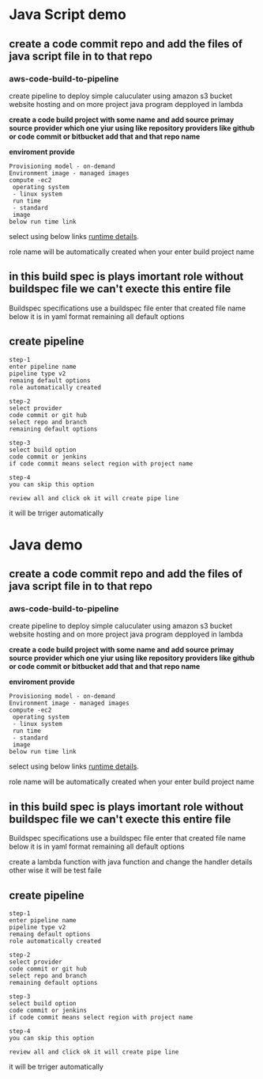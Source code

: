 # Java Script demo

## create a code commit repo and add the files of java script file in to that repo

### aws-code-build-to-pipeline
create pipeline to deploy simple caluculater using amazon s3 bucket website hosting and on more project java program depployed in lambda


**create a code build project with some name and add source primay source provider which one yiur using like repository providers like github or code commit or bitbucket add that and that repo name**

**enviroment provide**
```
Provisioning model - on-demand
Environment image - managed images
compute -ec2
 operating system
 - linux system
 run time
 - standard
 image
below run time link
```
 select using below links
[runtime details](https://docs.aws.amazon.com/codebuild/latest/userguide/build-spec-ref.html/).

role name will be automatically created when your enter build project name

## in this build spec is plays imortant role without buildspec file we can't execte this entire file

Buildspec specifications
use a buildspec file
enter that created file name below it is in yaml format  remaining all default options

## create pipeline
```
step-1
enter pipeline name
pipeline type v2
remaing default options
role automatically created

step-2
select provider
code commit or git hub
select repo and branch
remaining default options

step-3
select build option
code commit or jenkins
if code commit means select region with project name

step-4
you can skip this option

review all and click ok it will create pipe line
```
it will be trriger  automatically 


# Java demo

## create a code commit repo and add the files of java script file in to that repo

### aws-code-build-to-pipeline
create pipeline to deploy simple caluculater using amazon s3 bucket website hosting and on more project java program depployed in lambda


**create a code build project with some name and add source primay source provider which one yiur using like repository providers like github or code commit or bitbucket add that and that repo name**

**enviroment provide**
```
Provisioning model - on-demand
Environment image - managed images
compute -ec2
 operating system
 - linux system
 run time
 - standard
 image
below run time link
```
 select using below links
[runtime details](https://docs.aws.amazon.com/codebuild/latest/userguide/build-spec-ref.html/).

role name will be automatically created when your enter build project name

## in this build spec is plays imortant role without buildspec file we can't execte this entire file

Buildspec specifications
use a buildspec file
enter that created file name below it is in yaml format  remaining all default options

create a lambda function with java function and change the handler details other wise it will be test faile

## create pipeline
```
step-1
enter pipeline name
pipeline type v2
remaing default options
role automatically created

step-2
select provider
code commit or git hub
select repo and branch
remaining default options

step-3
select build option
code commit or jenkins
if code commit means select region with project name

step-4
you can skip this option

review all and click ok it will create pipe line
```

it will be trriger  automatically 
